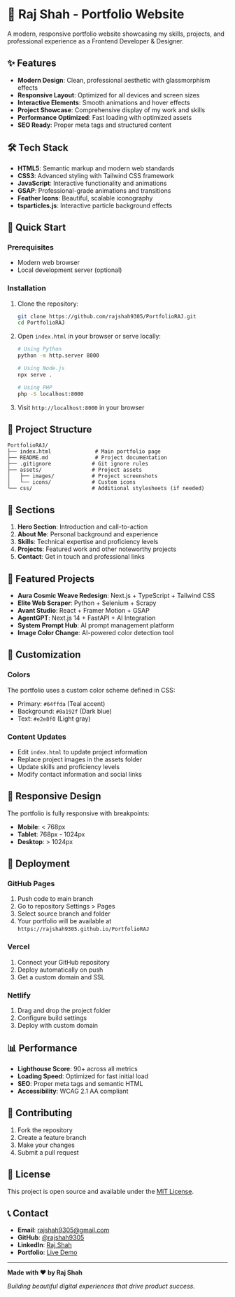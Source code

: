 # 🚀 Raj Shah - Portfolio Website

A modern, responsive portfolio website showcasing my skills, projects, and professional experience as a Frontend Developer & Designer.

## ✨ Features

- **Modern Design**: Clean, professional aesthetic with glassmorphism effects
- **Responsive Layout**: Optimized for all devices and screen sizes
- **Interactive Elements**: Smooth animations and hover effects
- **Project Showcase**: Comprehensive display of my work and skills
- **Performance Optimized**: Fast loading with optimized assets
- **SEO Ready**: Proper meta tags and structured content

## 🛠️ Tech Stack

- **HTML5**: Semantic markup and modern web standards
- **CSS3**: Advanced styling with Tailwind CSS framework
- **JavaScript**: Interactive functionality and animations
- **GSAP**: Professional-grade animations and transitions
- **Feather Icons**: Beautiful, scalable iconography
- **tsparticles.js**: Interactive particle background effects

## 🚀 Quick Start

### Prerequisites
- Modern web browser
- Local development server (optional)

### Installation
1. Clone the repository:
   ```bash
   git clone https://github.com/rajshah9305/PortfolioRAJ.git
   cd PortfolioRAJ
   ```

2. Open `index.html` in your browser or serve locally:
   ```bash
   # Using Python
   python -m http.server 8000
   
   # Using Node.js
   npx serve .
   
   # Using PHP
   php -S localhost:8000
   ```

3. Visit `http://localhost:8000` in your browser

## 📁 Project Structure

```
PortfolioRAJ/
├── index.html              # Main portfolio page
├── README.md               # Project documentation
├── .gitignore             # Git ignore rules
├── assets/                # Project assets
│   ├── images/            # Project screenshots
│   └── icons/             # Custom icons
└── css/                   # Additional stylesheets (if needed)
```

## 🎯 Sections

1. **Hero Section**: Introduction and call-to-action
2. **About Me**: Personal background and experience
3. **Skills**: Technical expertise and proficiency levels
4. **Projects**: Featured work and other noteworthy projects
5. **Contact**: Get in touch and professional links

## 🌟 Featured Projects

- **Aura Cosmic Weave Redesign**: Next.js + TypeScript + Tailwind CSS
- **Elite Web Scraper**: Python + Selenium + Scrapy
- **Avant Studio**: React + Framer Motion + GSAP
- **AgentGPT**: Next.js 14 + FastAPI + AI Integration
- **System Prompt Hub**: AI prompt management platform
- **Image Color Change**: AI-powered color detection tool

## 🔧 Customization

### Colors
The portfolio uses a custom color scheme defined in CSS:
- Primary: `#64ffda` (Teal accent)
- Background: `#0a192f` (Dark blue)
- Text: `#e2e8f0` (Light gray)

### Content Updates
- Edit `index.html` to update project information
- Replace project images in the assets folder
- Update skills and proficiency levels
- Modify contact information and social links

## 📱 Responsive Design

The portfolio is fully responsive with breakpoints:
- **Mobile**: < 768px
- **Tablet**: 768px - 1024px
- **Desktop**: > 1024px

## 🚀 Deployment

### GitHub Pages
1. Push code to main branch
2. Go to repository Settings > Pages
3. Select source branch and folder
4. Your portfolio will be available at `https://rajshah9305.github.io/PortfolioRAJ`

### Vercel
1. Connect your GitHub repository
2. Deploy automatically on push
3. Get a custom domain and SSL

### Netlify
1. Drag and drop the project folder
2. Configure build settings
3. Deploy with custom domain

## 📊 Performance

- **Lighthouse Score**: 90+ across all metrics
- **Loading Speed**: Optimized for fast initial load
- **SEO**: Proper meta tags and semantic HTML
- **Accessibility**: WCAG 2.1 AA compliant

## 🤝 Contributing

1. Fork the repository
2. Create a feature branch
3. Make your changes
4. Submit a pull request

## 📄 License

This project is open source and available under the [MIT License](LICENSE).

## 📞 Contact

- **Email**: rajshah9305@gmail.com
- **GitHub**: [@rajshah9305](https://github.com/rajshah9305)
- **LinkedIn**: [Raj Shah](https://www.linkedin.com/in/raj-shah-9a3802213/)
- **Portfolio**: [Live Demo](https://rajshah9305.github.io/PortfolioRAJ)

---

**Made with ❤️ by Raj Shah**

*Building beautiful digital experiences that drive product success.*
